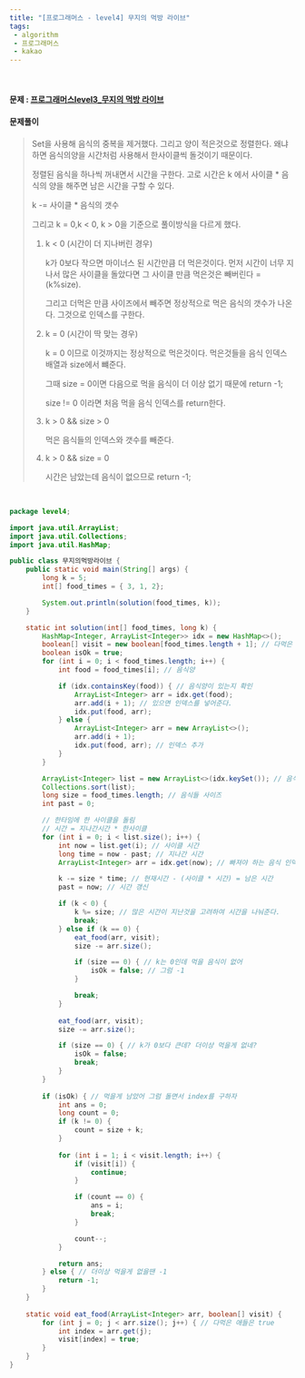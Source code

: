 ```yaml
---
title: "[프로그래머스 - level4] 무지의 먹방 라이브"
tags:
 - algorithm
 - 프로그래머스
 - kakao
---
```




<br/>

#### 문제 : <a href="https://programmers.co.kr/learn/courses/30/lessons/42891">프로그래머스level3_무지의 먹방 라이브</a>

#### 문제풀이

> Set을 사용해 음식의 중복을 제거했다. 그리고 양이 적은것으로 정렬한다. 왜냐하면 음식의양을 시간처럼 사용해서 한사이클씩 돌것이기 때문이다.
>
> 정렬된 음식을 하나씩 꺼내면서 시간을 구한다. 고로 시간은 k 에서 사이클 * 음식의 양을 해주면 남은 시간을 구할 수 있다.
>
> k -= 사이클 * 음식의 갯수
>
> 그리고 k = 0,k < 0, k > 0을 기준으로 풀이방식을 다르게 했다.
>
> 1. k < 0 (시간이 더 지나버린 경우)
>
>    k가 0보다 작으면 마이너스 된 시간만큼 더 먹은것이다. 먼저 시간이 너무 지나서 많은 사이클을 돌았다면 그 사이클 만큼 먹은것은 빼버린다 = (k%size).
>
>    그리고 더먹은 만큼 사이즈에서 빼주면 정상적으로 먹은 음식의 갯수가 나온다. 그것으로 인덱스를 구한다.
>
> 2. k = 0 (시간이 딱 맞는 경우)
>
>    k = 0 이므로 이것까지는 정상적으로 먹은것이다. 먹은것들을 음식 인덱스 배열과 size에서 뺴준다.
>
>    그때 size = 0이면 다음으로 먹을 음식이 더 이상 없기 때문에 return -1;
>
>    size != 0 이라면 처음 먹을 음식 인덱스를 return한다.
>
> 3. k > 0 && size > 0
>
>    먹은 음식들의 인덱스와 갯수를 빼준다.
>
> 4. k > 0 && size = 0
>
>    시간은 남았는데 음식이 없으므로 return -1;

<br/>

```java
package level4;

import java.util.ArrayList;
import java.util.Collections;
import java.util.HashMap;

public class 무지의먹방라이브 {
	public static void main(String[] args) {
		long k = 5;
		int[] food_times = { 3, 1, 2};

		System.out.println(solution(food_times, k));
	}

	static int solution(int[] food_times, long k) {
		HashMap<Integer, ArrayList<Integer>> idx = new HashMap<>();
		boolean[] visit = new boolean[food_times.length + 1]; // 다먹은 음식인지 확인하기
		boolean isOk = true;
		for (int i = 0; i < food_times.length; i++) {
			int food = food_times[i]; // 음식양

			if (idx.containsKey(food)) { // 음식양이 있는지 확인
				ArrayList<Integer> arr = idx.get(food);
				arr.add(i + 1); // 있으면 인덱스를 넣어준다.
				idx.put(food, arr);
			} else {
				ArrayList<Integer> arr = new ArrayList<>();
				arr.add(i + 1);
				idx.put(food, arr); // 인덱스 추가
			}
		}

		ArrayList<Integer> list = new ArrayList<>(idx.keySet()); // 음식물 량에 따른 갯수
		Collections.sort(list);
		long size = food_times.length; // 음식들 사이즈
		int past = 0;

		// 한타임에 한 사이클을 돌림
		// 시간 = 지나간시간 * 한사이클
		for (int i = 0; i < list.size(); i++) {
			int now = list.get(i); // 사이클 시간
			long time = now - past; // 지나간 시간
			ArrayList<Integer> arr = idx.get(now); // 빠져야 하는 음식 인덱스들

			k -= size * time; // 현재시간 - (사이클 * 시간) = 남은 시간
			past = now; // 시간 갱신

			if (k < 0) {
				k %= size; // 많은 시간이 지난것을 고려하여 시간을 나눠준다.
				break;
			} else if (k == 0) {
				eat_food(arr, visit);
				size -= arr.size();

				if (size == 0) { // k는 0인데 먹을 음식이 없어
					isOk = false; // 그럼 -1
				}

				break;
			}
			
			eat_food(arr, visit);
			size -= arr.size();

			if (size == 0) { // k가 0보다 큰데? 더이상 먹을게 없네?
				isOk = false;
				break;
			}
		}
		
		if (isOk) { // 먹을게 남았어 그럼 돌면서 index를 구하자
			int ans = 0;
			long count = 0;
			if (k != 0) {
				count = size + k;
			}
			
			for (int i = 1; i < visit.length; i++) {
				if (visit[i]) {
					continue;
				}

				if (count == 0) {
					ans = i;
					break;
				}

				count--;
			}

			return ans;
		} else { // 더이상 먹을게 없을땐 -1
			return -1;
		}
	}
	
	static void eat_food(ArrayList<Integer> arr, boolean[] visit) {
		for (int j = 0; j < arr.size(); j++) { // 다먹은 애들은 true
			int index = arr.get(j);
			visit[index] = true;
		}
	}
}
```


